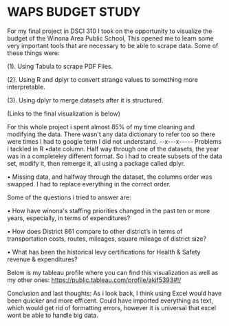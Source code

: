 # WAPS BUDGET STUDY


For my final project in DSCI 310 I took on the opportunity to visualize the budget of the Winona Area Public School, 
This opened me to learn some very important tools that are necessary to be able to scrape data. Some of these things were: 

(1). Using Tabula to scrape PDF Files. 

(2). Using R and dplyr to convert strange values to something more interpretable. 

(3). Using dplyr to merge datasets after it is structured. 

(Links to the final visualization is below)

For this whole project i spent almost 85% of my time cleaning and modifying the data. There wasn't any data dictionary to refer too so there were times I had to google term I did not understand. 
--x---x-----
Problems i tackled in R
•date column. Half way through one of the datasets, the year was in a completeley different format. So i had to create subsets of the data set, modify it, then remerge it, all using a package called dplyr. 

• Missing data, and halfway through the dataset, the columns order was swapped. I had to replace everything in the correct order.


Some of the questions i tried to answer are:

• How have winona's staffing priorities changed in the past ten or more years, especially, in terms of expenditures? 

• How does District 861 compare to other district’s in terms of transportation costs, routes, mileages, square mileage of district size? 

• What has been the historical levy certifications for Health & Safety revenue & expenditures? 


Below is my tableau profile where you can find this visualization as well as my other ones: https://public.tableau.com/profile/akif5393#!/

Conclusion and last thoughts: 
As i look back, I think using Excel would have been quicker and more efficent. Could have imported everything as text, which would get rid of formatting errors, however it is universal that excel wont be able to handle big data.
